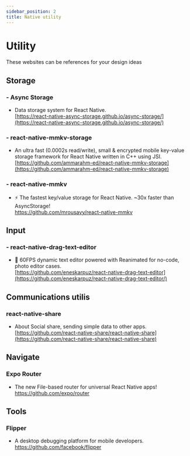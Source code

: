 ```yaml
---
sidebar_position: 2
title: Native utility
---
```


# Utility

These websites can be references for your design ideas 

## Storage
### - Async Storage
- Data storage system for React Native.    
[https://react-native-async-storage.github.io/async-storage/](https://react-native-async-storage.github.io/async-storage/)      

### - react-native-mmkv-storage
- An ultra fast (0.0002s read/write), small & encrypted mobile key-value storage framework for React Native written in C++ using JSI.      
[https://github.com/ammarahm-ed/react-native-mmkv-storage](https://github.com/ammarahm-ed/react-native-mmkv-storage)   

### - react-native-mmkv  
- ⚡️ The fastest key/value storage for React Native. ~30x faster than AsyncStorage!          
https://github.com/mrousavy/react-native-mmkv     


## Input
### - react-native-drag-text-editor
- 📝 60FPS dynamic text editor powered with Reanimated for no-code, photo editor cases.     
[https://github.com/eneskarpuz/react-native-drag-text-editor](https://github.com/eneskarpuz/react-native-drag-text-editor/)   


## Communications utilis  
### react-native-share    
- About Social share, sending simple data to other apps.        
[https://github.com/react-native-share/react-native-share](https://github.com/react-native-share/react-native-share)     


## Navigate   
### Expo Router   
- The new File-based router for universal React Native apps!  
https://github.com/expo/router  

## Tools   
### Flipper     
- A desktop debugging platform for mobile developers.    
https://github.com/facebook/flipper  